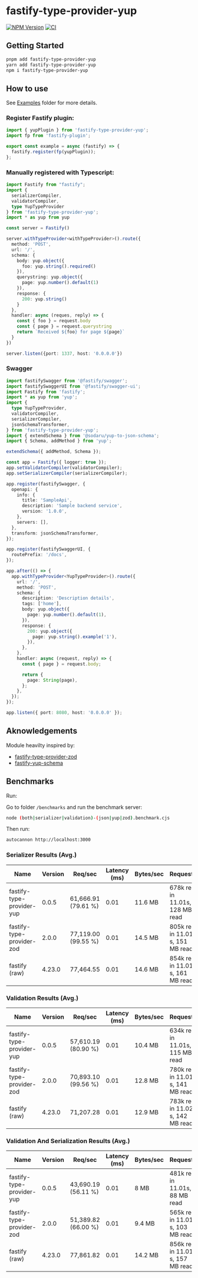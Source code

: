 # fastify-type-provider-yup

[![NPM Version](https://img.shields.io/npm/v/fastify-type-provider-yup.svg)](https://npmjs.org/package/fastify-type-provider-yup)
[![CI](https://github.com/jorgevrgs/fastify-type-provider-yup/actions/workflows/tests.yml/badge.svg)](https://github.com/jorgevrgs/fastify-type-provider-yup/actions/workflows/tests.yml)

## Getting Started

```sh
pnpm add fastify-type-provider-yup
yarn add fastify-type-provider-yup
npm i fastify-type-provider-yup
```

## How to use

See [Examples](./examples) folder for more details.

### Register Fastify plugin:

```js
import { yupPlugin } from 'fastify-type-provider-yup';
import fp from 'fastify-plugin';

export const example = async (fastify) => {
  fastify.register(fp(yupPlugin));
};
```

### Manually registered with Typescript:

```ts
import Fastify from "fastify";
import {
  serializerCompiler,
  validatorCompiler,
  type YupTypeProvider
} from 'fastify-type-provider-yup';
import * as yup from yup

const server = Fastify()

server.withTypeProvider<withTypeProvider>().route({
  method: 'POST',
  url: '/',
  schema: {
    body: yup.object({
      foo: yup.string().required()
    }),
    querystring: yup.object({
      page: yup.number().default(1)
    }),
    response: {
      200: yup.string()
    }
  },
  handler: async (reques, reply) => {
    const { foo } = request.body
    const { page } = request.querystring
    return `Received ${foo} for page ${page}`
  }
})

server.listen({port: 1337, host: '0.0.0.0'})
```

### Swagger

```typescript
import fastifySwagger from '@fastify/swagger';
import fastifySwaggerUI from '@fastify/swagger-ui';
import Fastify from 'fastify';
import * as yup from 'yup';
import {
  type YupTypeProvider,
  validatorCompiler,
  serializerCompiler,
  jsonSchemaTransformer,
} from 'fastify-type-provider-yup';
import { extendSchema } from '@sodaru/yup-to-json-schema';
import { Schema, addMethod } from 'yup';

extendSchema({ addMethod, Schema });

const app = Fastify({ logger: true });
app.setValidatorCompiler(validatorCompiler);
app.setSerializerCompiler(serializerCompiler);

app.register(fastifySwagger, {
  openapi: {
    info: {
      title: 'SampleApi',
      description: 'Sample backend service',
      version: '1.0.0',
    },
    servers: [],
  },
  transform: jsonSchemaTransformer,
});

app.register(fastifySwaggerUI, {
  routePrefix: '/docs',
});

app.after(() => {
  app.withTypeProvider<YupTypeProvider>().route({
    url: '/',
    method: 'POST',
    schema: {
      description: 'Description details',
      tags: ['home'],
      body: yup.object({
        page: yup.number().default(1),
      }),
      response: {
        200: yup.object({
          page: yup.string().example('1'),
        }),
      },
    },
    handler: async (request, reply) => {
      const { page } = request.body;

      return {
        page: String(page),
      };
    },
  });
});

app.listen({ port: 8080, host: '0.0.0.0' });
```

## Aknowledgements

Module heavilty inspired by:

- [fastify-type-provider-zod](https://github.com/turkerdev/fastify-type-provider-zod)
- [fastify-yup-schema](https://github.com/balcieren/fastify-yup-schema)


## Benchmarks

Run:

Go to folder `/benchmarks` and run the benchmark server:

```sh
node (both|serializer|validation)-(json|yup|zod).benchmark.cjs
```

Then run:

```sh
autocannon http://localhost:3000
```

### Serializer Results (Avg.)

| Name | Version | Req/sec | Latency (ms) | Bytes/sec | Requests|
| --- | --- | --- | --- | --- | --- |
| fastify-type-provider-yup | 0.0.5 |  61,666.91 (79.61 %) | 0.01 | 11.6 MB | 678k req in 11.01s, 128 MB read  |
| fastify-type-provider-zod | 2.0.0 |  77,119.00 (99.55 %) | 0.01 | 14.5 MB | 805k req in 11.01 s, 151 MB read |
| fastify (raw) | 4.23.0 |  77,464.55 | 0.01 | 14.6 MB | 854k req in 11.01 s, 161 MB read |

### Validation Results (Avg.)

| Name | Version | Req/sec | Latency (ms) | Bytes/sec | Requests|
| --- | --- | --- | --- | --- | --- |
| fastify-type-provider-yup | 0.0.5 |  57,610.19 (80.90 %) | 0.01 | 10.4 MB | 634k req in 11.01s, 115 MB read  |
| fastify-type-provider-zod | 2.0.0 |  70,893.10 (99.56 %) | 0.01 | 12.8 MB | 780k req in 11.01 s, 141 MB read |
| fastify (raw) | 4.23.0 |  71,207.28 | 0.01 | 12.9 MB | 783k req in 11.02 s, 142 MB read |

### Validation And Serialization Results (Avg.)

| Name | Version | Req/sec | Latency (ms) | Bytes/sec | Requests|
| --- | --- | --- | --- | --- | --- |
| fastify-type-provider-yup | 0.0.5 |  43,690.19 (56.11 %) | 0.01 | 8 MB | 481k req in 11.01s, 88 MB read  |
| fastify-type-provider-zod | 2.0.0 |  51,389.82 (66.00 %) | 0.01 | 9.4 MB | 565k req in 11.01 s, 103 MB read |
| fastify (raw) | 4.23.0 |  77,861.82 | 0.01 | 14.2 MB | 856k req in 11.01 s, 157 MB read |
